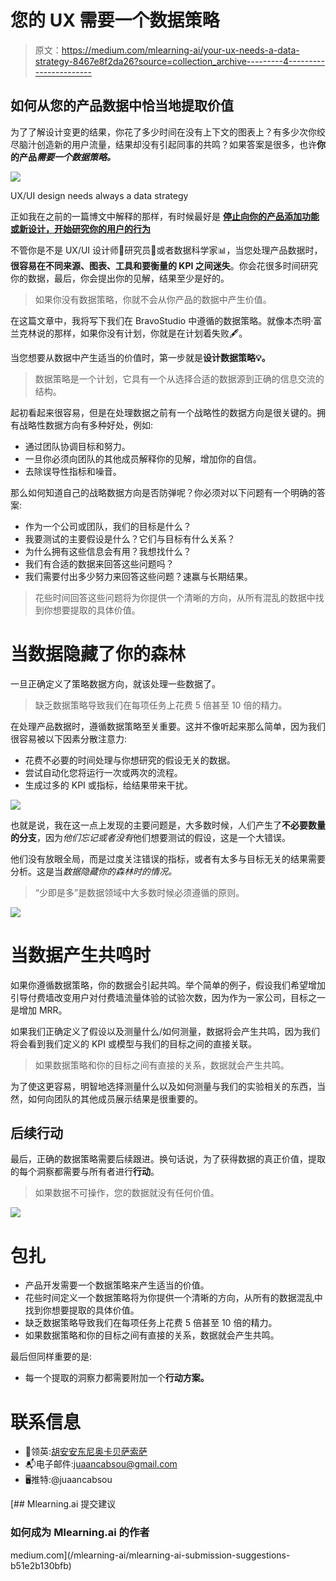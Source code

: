 # 您的 UX 需要一个数据策略

> 原文：<https://medium.com/mlearning-ai/your-ux-needs-a-data-strategy-8467e8f2da26?source=collection_archive---------4----------------------->

## 如何从您的产品数据中恰当地提取价值

为了了解设计变更的结果，你花了多少时间在没有上下文的图表上？有多少次你绞尽脑汁创造新的用户流量，结果却没有引起同事的共鸣？如果答案是很多，也许**你的产品*需要一个数据策略。***

![](img/66305cb51129c36f37fd94a2f7469e5e.png)

UX/UI design needs always a data strategy

正如我在之前的一篇博文中解释的那样，有时候最好是 [**停止向你的产品添加功能或新设计，开始研究你的用户的行为**](/p/d6cc27ea1412)

不管你是不是 UX/UI 设计师🎨研究员🔬或者数据科学家📊，当您处理产品数据时，**很容易在不同来源、图表、工具和要衡量的 KPI 之间迷失**。你会花很多时间研究你的数据，最后，你会提出你的见解，结果至少是好的。

> 如果你没有数据策略，你就不会从你产品的数据中产生价值。

在这篇文章中，我将写下我们在 BravoStudio 中遵循的数据策略。就像本杰明·富兰克林说的那样，如果你没有计划，你就是在计划着失败🖋。

当您想要从数据中产生适当的价值时，第一步就是**设计数据策略💡。**

> 数据策略是一个计划，它具有一个从选择合适的数据源到正确的信息交流的结构。

起初看起来很容易，但是在处理数据之前有一个战略性的数据方向是很关键的。拥有战略性数据方向有多种好处，例如:

*   通过团队协调目标和努力。
*   一旦你必须向团队的其他成员解释你的见解，增加你的自信。
*   去除误导性指标和噪音。

那么如何知道自己的战略数据方向是否防弹呢？你必须对以下问题有一个明确的答案:

*   作为一个公司或团队，我们的目标是什么？
*   我要测试的主要假设是什么？它们与目标有什么关系？
*   为什么拥有这些信息会有用？我想找什么？
*   我们有合适的数据来回答这些问题吗？
*   我们需要付出多少努力来回答这些问题？速赢与长期结果。

> 花些时间回答这些问题将为你提供一个清晰的方向，从所有混乱的数据中找到你想要提取的具体价值。

# 当数据隐藏了你的森林

一旦正确定义了策略数据方向，就该处理一些数据了。

> 缺乏数据策略导致我们在每项任务上花费 5 倍甚至 10 倍的精力。

在处理产品数据时，遵循数据策略至关重要。这并不像听起来那么简单，因为我们很容易被以下因素分散注意力:

*   花费不必要的时间处理与你想研究的假设无关的数据。
*   尝试自动化您将运行一次或两次的流程。
*   生成过多的 KPI 或指标，给结果带来干扰。

![](img/433747d5af9cd5178bbfd624f896e54d.png)

也就是说，我在这一点上发现的主要问题是，大多数时候，人们产生了**不必要数量的分支**，因为*他们忘记或者没有*他们想要测试的假设，这是一个大错误。

他们没有放眼全局，而是过度关注错误的指标，或者有太多与目标无关的结果需要分析。这是当*数据隐藏你的森林时的情况。*

> “少即是多”是数据领域中大多数时候必须遵循的原则。

![](img/b1d649f0e483bc2a8a6571a7827500fa.png)

# 当数据产生共鸣时

如果你遵循数据策略，你的数据会引起共鸣。举个简单的例子，假设我们希望增加引导付费墙改变用户对付费墙流量体验的试验次数，因为作为一家公司，目标之一是增加 MRR。

如果我们正确定义了假设以及测量什么/如何测量，数据将会产生共鸣，因为我们将会看到我们定义的 KPI 或模型与我们的目标之间的直接关联。

> 如果数据策略和你的目标之间有直接的关系，数据就会产生共鸣。

为了使这更容易，明智地选择测量什么以及如何测量与我们的实验相关的东西，当然，如何向团队的其他成员展示结果是很重要的。

## 后续行动

最后，正确的数据策略需要后续跟进。换句话说，为了获得数据的真正价值，提取的每个洞察都需要与所有者进行**行动**。

> 如果数据不可操作，您的数据就没有任何价值。

![](img/d6c7678967478ccef21fb29a6ed13510.png)

# 包扎

*   产品开发需要一个数据策略来产生适当的价值。
*   花些时间定义一个数据策略将为你提供一个清晰的方向，从所有的数据混乱中找到你想要提取的具体价值。
*   缺乏数据策略导致我们在每项任务上花费 5 倍甚至 10 倍的精力。
*   如果数据策略和你的目标之间有直接的关系，数据就会产生共鸣。

最后但同样重要的是:

*   每一个提取的洞察力都需要附加一个**行动方案。**

# 联系信息

*   📱领英:[胡安安东尼奥卡贝萨索萨](https://www.linkedin.com/in/juan-antonio-cabeza-sousa-5b954968/)
*   📬电子邮件:juaancabsou@gmail.com
*   🖥️推特:@juaancabsou

[](/mlearning-ai/mlearning-ai-submission-suggestions-b51e2b130bfb) [## Mlearning.ai 提交建议

### 如何成为 Mlearning.ai 的作者

medium.com](/mlearning-ai/mlearning-ai-submission-suggestions-b51e2b130bfb)